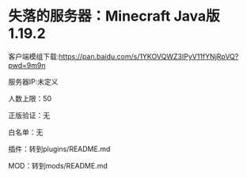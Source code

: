 # 失落的服务器：Minecraft Java版 1.19.2
客户端模组下载:https://pan.baidu.com/s/1YKOVQWZ3IPyV11fYNjRpVQ?pwd=9m9n

服务器IP:未定义

人数上限：50

正版验证：无

白名单：无

插件：转到plugins/README.md

MOD：转到mods/README.md

